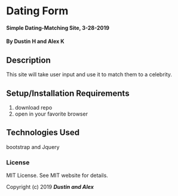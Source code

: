 # Dating Form

#### Simple Dating-Matching Site, 3-28-2019

#### By Dustin H and Alex K

## Description

This site will take user input and use it to match them to a celebrity.

## Setup/Installation Requirements

1.  download repo
2.  open in your favorite browser


## Technologies Used

bootstrap and Jquery

### License

MIT License.  See MIT website for details.

Copyright (c) 2019 **_Dustin and Alex_**

